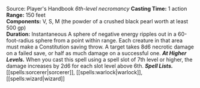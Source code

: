 Source: Player's Handbook
*6th-level necromancy*
**Casting Time:** 1 action  
**Range:** 150 feet  
**Components:** V, S, M (the powder of a crushed black pearl worth at least 500 gp)  
**Duration:** Instantaneous
A sphere of negative energy ripples out in a 60-foot-radius sphere from a point within range. Each creature in that area must make a Constitution saving throw. A target takes 8d6 necrotic damage on a failed save, or half as much damage on a successful one.
***At Higher Levels.*** When you cast this spell using a spell slot of 7th level or higher, the damage increases by 2d6 for each slot level above 6th.
***Spell Lists.*** [[spells:sorcerer|sorcerer]], [[spells:warlock|warlock]], [[spells:wizard|wizard]]